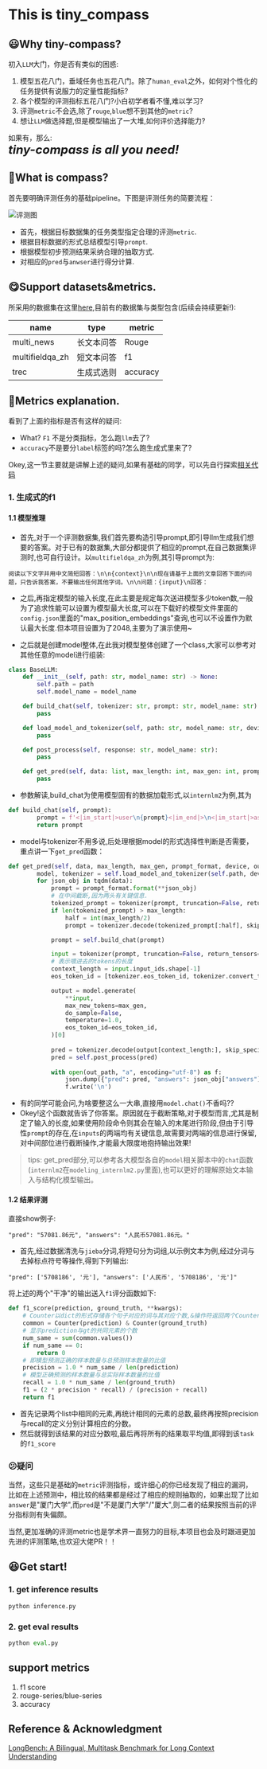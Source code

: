 # This is tiny_compass

## 😃Why tiny-compass? 
初入`LLM`大门，你是否有类似的困惑:

1. 模型五花八门，垂域任务也五花八门。除了`human_eval`之外，如何对个性化的任务提供有说服力的定量性能指标?  
2. 各个模型的评测指标五花八门?小白初学者看不懂,难以学习?
3. 评测`metric`不会选,除了`rouge`,`blue`想不到其他的`metric`?
4. 想让`LLM`做选择题,但是模型输出了一大堆,如何评价选择能力?

如果有，那么:   
<span style="font-size: 24px;">**_tiny-compass is all you need!_**</span>


## 🙋What is compass?
首先要明确评测任务的基础pipeline。下图是评测任务的简要流程： 

![评测图](./docs/tiny_compass.png)  

- 首先，根据目标数据集的任务类型指定合理的评测`metric`.
- 根据目标数据的形式总结模型引导`prompt`.
- 根据模型初步预测结果采纳合理的抽取方式.
- 对相应的`pred`与`anwser`进行得分计算.

## 😋Support datasets&metrics.
所采用的数据集在这里[here](./dataset/),目前有的数据集与类型包含(后续会持续更新!): 

|name|type|metric|
|---|---|---|
|multi_news|长文本问答|Rouge|
|multifieldqa_zh|短文本问答|f1|
|trec|生成式选则|accuracy|

## 💁Metrics explanation.
看到了上面的指标是否有这样的疑问:  
- What? `F1` 不是分类指标，怎么跑`llm`去了?
- `accuracy`不是要分`label`标签的吗?怎么跑生成式里来了?  

Okey,这一节主要就是讲解上述的疑问,如果有基础的同学，可以先自行探索[相关代码](./metrics.py)  

### 1. 生成式的f1

#### 1.1 模型推理
- 首先,对于一个评测数据集,我们首先要构造引导prompt,即引导llm生成我们想要的答案。对于已有的数据集,大部分都提供了相应的prompt,在自己数据集评测时,也可自行设计。以`multifieldqa_zh`为例,其引导prompt为:
```
阅读以下文字并用中文简短回答：\n\n{context}\n\n现在请基于上面的文章回答下面的问题，只告诉我答案，不要输出任何其他字词。\n\n问题：{input}\n回答：
```
- 之后,再指定模型的输入长度,在此主要是规定每次送进模型多少token数,一般为了追求性能可以设置为模型最大长度,可以在下载好的模型文件里面的`config.json`里面的"max_position_embeddings"查询,也可以不设置作为默认最大长度.但本项目设置为了2048,主要为了演示使用~  

- 之后就是创建model整体,在此我对模型整体创建了一个class,大家可以参考对其他任意的model进行组装:
```python
class BaseLLM:
    def __init__(self, path: str, model_name: str) -> None:
        self.path = path
        self.model_name = model_name

    def build_chat(self, tokenizer: str, prompt: str, model_name: str):
        pass

    def load_model_and_tokenizer(self, path: str, model_name: str, device):
        pass

    def post_process(self, response: str, model_name: str):
        pass

    def get_pred(self, data: list, max_length: int, max_gen: int, prompt_format: str, device, out_path: str):
        pass
```
- 参数解读,build_chat为使用模型固有的数据加载形式,以`internlm2`为例,其为
```python
def build_chat(self, prompt):
        prompt = f'<|im_start|>user\n{prompt}<|im_end|>\n<|im_start|>assistant\n'
        return prompt
```
- model与tokenizer不用多说,后处理根据model的形式选择性判断是否需要，重点讲一下`get_pred`函数：

```python
def get_pred(self, data, max_length, max_gen, prompt_format, device, out_path):
        model, tokenizer = self.load_model_and_tokenizer(self.path, device)
        for json_obj in tqdm(data):
            prompt = prompt_format.format(**json_obj)
            # 在中间截断,因为两头有关键信息.
            tokenized_prompt = tokenizer(prompt, truncation=False, return_tensors="pt").input_ids[0]
            if len(tokenized_prompt) > max_length:
                half = int(max_length/2)
                prompt = tokenizer.decode(tokenized_prompt[:half], skip_special_tokens=True)+tokenizer.decode(tokenized_prompt[-half:], skip_special_tokens=True)

            prompt = self.build_chat(prompt)

            input = tokenizer(prompt, truncation=False, return_tensors="pt").to(device)
            # 表示喂进去的tokens的长度
            context_length = input.input_ids.shape[-1]
            eos_token_id = [tokenizer.eos_token_id, tokenizer.convert_tokens_to_ids(["<|im_end|>"])[0]]

            output = model.generate(
                **input,
                max_new_tokens=max_gen,
                do_sample=False,
                temperature=1.0,
                eos_token_id=eos_token_id,
            )[0]
            
            pred = tokenizer.decode(output[context_length:], skip_special_tokens=True)
            pred = self.post_process(pred)
            
            with open(out_path, "a", encoding="utf-8") as f:
                json.dump({"pred": pred, "answers": json_obj["answers"], "all_classes": json_obj["all_classes"], "length": json_obj["length"]}, f, ensure_ascii=False)
                f.write('\n')
``` 

- 有的同学可能会问,为啥要整这么一大串,直接用`model.chat()`不香吗?? 
- Okey!这个函数就告诉了你答案。原因就在于截断策略,对于模型而言,尤其是制定了输入的长度,如果使用阶段命令则其会在输入的末尾进行阶段,但由于引导性`prompt`的存在,在`inputs`的两端均有关键信息,故需要对两端的信息进行保留,对中间部位进行截断操作,才能最大限度地抱持输出效果!

> tips: get_pred部分,可以参考各大模型各自的`model`相关脚本中的`chat`函数(`internlm2`在`modeling_internlm2.py`里面),也可以更好的理解原始文本输入与结构化模型输出。

#### 1.2 结果评测
直接show例子:
```
"pred": "57081.86元", "answers": "人民币57081.86元。"
```
- 首先,经过数据清洗与`jieba`分词,将短句分为词组,以示例文本为例,经过分词与去掉标点符号等操作,得到下列输出:
```
"pred": ['5708186', '元'], "answers": ['人民币', '5708186', '元']"
```
将上述的两个"干净"的输出送入`f1`评分函数如下:
```python
def f1_score(prediction, ground_truth, **kwargs):
    # Counter以dict的形式存储各个句子对应的词与其对应个数,&操作符返回两个Counter中共同的元素的键值对
    common = Counter(prediction) & Counter(ground_truth)
    # 显示prediction与gt的共同元素的个数  
    num_same = sum(common.values())                       
    if num_same == 0:
        return 0
    # 即模型预测正确的样本数量与总预测样本数量的比值
    precision = 1.0 * num_same / len(prediction)
    # 模型正确预测的样本数量与总实际样本数量的比值         
    recall = 1.0 * num_same / len(ground_truth)           
    f1 = (2 * precision * recall) / (precision + recall)
    return f1
```
- 首先记录两个list中相同的元素,再统计相同的元素的总数,最终再按照precision与recall的定义分别计算相应的分数。  
- 然后就得到该结果的对应分数啦,最后再将所有的结果取平均值,即得到该`task`的`f1_score`

### 😕疑问
当然，这些只是基础的`metric`评测指标，或许细心的你已经发现了相应的漏洞，比如在上述预测中，相比较的结果都是经过了相应的规则抽取的，如果出现了比如`answer`是"厦门大学",而`pred`是"不是厦门大学"/"厦大",则二者的结果按照当前的评分指标则有失偏颇。
    
当然,更加准确的评测metric也是学术界一直努力的目标,本项目也会及时跟进更加先进的评测策略,也欢迎大佬PR！！

## 😆Get start!

### 1. get inference results
```python
python inference.py
```

### 2. get eval results
```python
python eval.py
```

## support metrics
1. f1 score
2. rouge-series/blue-series
3. accuracy

## Reference & Acknowledgment
[LongBench: A Bilingual, Multitask Benchmark for Long Context Understanding](https://arxiv.org/abs/2308.14508)
